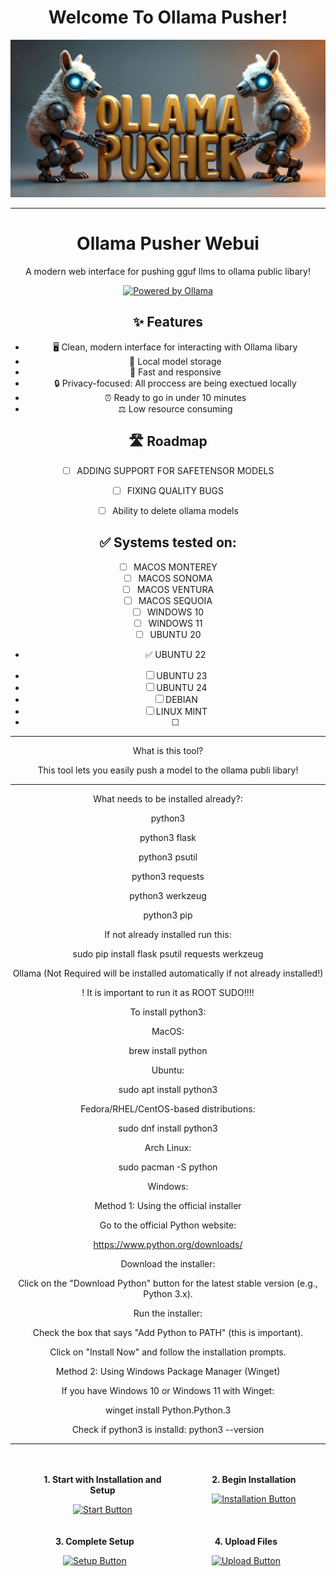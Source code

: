 <div align="center">
  <h1>Welcome To Ollama Pusher!</h1>
  <img src="https://raw.githubusercontent.com/FOUNDATION-AI-BASED/ollama-pusher/refs/heads/main/templates/ollama-pusher.webp" alt="Alt text" width="800">
</div>

<div align="center">
  
******************************************************************************************************************

<h1 align="center">Ollama Pusher Webui</h1>
<p align="center">A modern web interface for pushing gguf llms to ollama public libary!</p>

<p align="center">
  <a href="https://ollama.ai">
    <img src="https://img.shields.io/badge/Powered%20by-Ollama-blue?style=flat-square" alt="Powered by Ollama">
  </a>
</p>


## ✨ Features

- 🖥️ Clean, modern interface for interacting with Ollama libary
- 💾 Local model storage
- 🚀 Fast and responsive
- 🔒 Privacy-focused: All proccess are being exectued locally
- ⏰ Ready to go in under 10 minutes
- ⚖️ Low resource consuming


## 🛣️ Roadmap

- [ ] ADDING SUPPORT FOR SAFETENSOR MODELS
- [ ] FIXING QUALITY BUGS
- [ ] Ability to delete ollama models



## ✅ Systems tested on:

- [ ] MACOS MONTEREY
- [ ] MACOS SONOMA
- [ ] MACOS VENTURA
- [ ] MACOS SEQUOIA
- [ ] WINDOWS 10
- [ ] WINDOWS 11
- [ ] UBUNTU 20
- ✅ UBUNTU 22
- [ ] UBUNTU 23
- [ ] UBUNTU 24
- [ ] DEBIAN
- [ ] LINUX MINT
- [ ] 


******************************************************************************************************************

What is this tool?

This tool lets you easily push a model to the ollama publi libary!


******************************************************************************************************************


What needs to be installed already?:

python3

python3 flask

python3 psutil

python3 requests

python3 werkzeug

python3 pip

If not already installed run this:

sudo pip install flask psutil requests werkzeug

Ollama (Not Required will be installed automatically if not already installed!)

! It is important to run it as ROOT SUDO!!!!

To install python3:

MacOS:

brew install python

Ubuntu:

sudo apt install python3

Fedora/RHEL/CentOS-based distributions:

sudo dnf install python3

Arch Linux:

sudo pacman -S python


Windows:

Method 1: Using the official installer

Go to the official Python website:

https://www.python.org/downloads/

Download the installer:

Click on the "Download Python" button for the latest stable version (e.g., Python 3.x).

Run the installer:

Check the box that says "Add Python to PATH" (this is important).

Click on "Install Now" and follow the installation prompts.

Method 2: Using Windows Package Manager (Winget)

If you have Windows 10 or Windows 11 with Winget:

winget install Python.Python.3


Check if python3 is installd: python3 --version


******************************************************************************************************************
</div>

<div align="center" style="display: flex; justify-content: space-around; flex-wrap: wrap; gap: 20px; padding: 20px;">
  <div style="text-align: center; max-width: 200px;">
    <p><strong>1. Start with Installation and Setup</strong></p>
    <a href="https://github.com/FOUNDATION-AI-BASED/ollama-pusher/blob/main/README-INSTALLATION.MD">
      <img src="https://img.shields.io/badge/Start-green?style=for-the-badge&logo=github" alt="Start Button">
    </a>
  </div>
  
  <div style="text-align: center; max-width: 200px;">
    <p><strong>2. Begin Installation</strong></p>
    <a href="https://github.com/FOUNDATION-AI-BASED/ollama-pusher/blob/main/README-INSTALLATION.MD">
      <img src="https://img.shields.io/badge/Installation-blue?style=for-the-badge&logo=github" alt="Installation Button">
    </a>
  </div>
  
  <div style="text-align: center; max-width: 200px;">
    <p><strong>3. Complete Setup</strong></p>
    <a href="https://github.com/FOUNDATION-AI-BASED/ollama-pusher/blob/main/README-SETUP.MD">
      <img src="https://img.shields.io/badge/Setup-orange?style=for-the-badge&logo=github" alt="Setup Button">
    </a>
  </div>
  
  <div style="text-align: center; max-width: 200px;">
    <p><strong>4. Upload Files</strong></p>
    <a href="https://github.com/FOUNDATION-AI-BASED/ollama-pusher/blob/main/README-UPLOAD.MD">
      <img src="https://img.shields.io/badge/Upload-red?style=for-the-badge&logo=github" alt="Upload Button">
    </a>
  </div>
</div>
